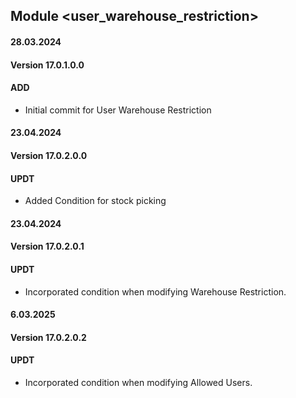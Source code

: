 ## Module <user_warehouse_restriction>

#### 28.03.2024
#### Version 17.0.1.0.0
#### ADD

- Initial commit for User Warehouse Restriction

#### 23.04.2024
#### Version 17.0.2.0.0
#### UPDT
- Added Condition for stock picking

#### 23.04.2024
#### Version 17.0.2.0.1
#### UPDT
- Incorporated condition when modifying Warehouse Restriction.

#### 6.03.2025
#### Version 17.0.2.0.2
#### UPDT
- Incorporated condition when modifying Allowed Users.
